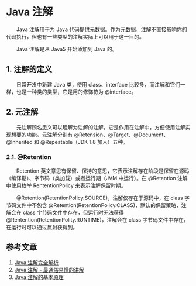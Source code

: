 # Java 注解

　　Java 注解用于为 Java 代码提供元数据。作为元数据，注解不直接影响你的代码执行，但也有一些类型的注解实际上可以用于这一目的。

　　Java 注解是从 Java5 开始添加到 Java 的。

## 1. 注解的定义

　　日常开发中新建 Java 类，使用 class、interface 比较多，而注解和它们一样，也是一种类的类型，它是用的修饰符为 @interface。

## 2. 元注解

　　元注解顾名思义可以理解为注解的注解，它是作用在注解中，方便使用注解实现想要的功能。元注解分别有 @Retension、@Target、@Document、@Inherited 和 @Repeatable（JDK 1.8 加入）五种。

### 2.1. @Retention

　　Retention 英文意思有保留、保持的意思，它表示注解存在阶段是保留在源码（编译期）、字节码（类加载）或者运行期（JVM 中运行）。在 @Retention 注解中使用枚举 RententionPolicy 来表示注解保留时期。

　　@Retention(RetentionPolicy.SOURCE)，注解仅存在于源码中，在 class 字节码文件中不包含 @Retention(RetentionPolicy.CLASS)，默认的保留策略，注解会在 class 字节码文件中存在，但运行时无法获得 @Rentention(RetentionPolity.RUNTIME)，注解会在 class 字节码文件中存在，在运行时可以通过反射获得到。








## 参考文章

1. [Java 注解完全解析](https://www.jianshu.com/p/9471d6bcf4cf)
2. [Java 注解 - 最通俗易懂的讲解](https://blog.csdn.net/qq1404510094/article/details/80577555)
3. [Java 注解的基本原理](https://www.cnblogs.com/yangming1996/p/9295168.html)

